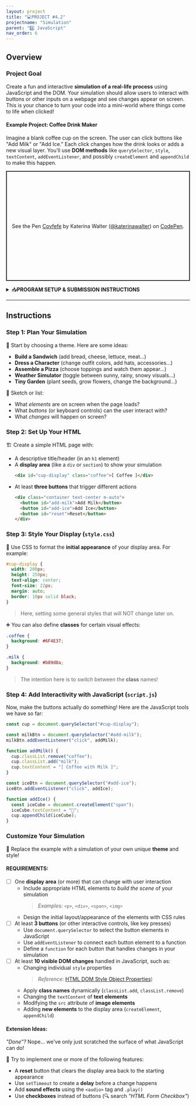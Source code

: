 ```yaml
---
layout: project
title: "💻PROJECT #4.2"
projectname: "Simulation"
parent: "4️⃣ JavaScript"
nav_order: 6
---
```



## Overview

### **Project Goal**
Create a fun and interactive **simulation of a real-life process** using JavaScript and the DOM. Your simulation should allow users to interact with buttons or other inputs on a webpage and see changes appear on screen. This is your chance to turn your code into a mini-world where things come to life when clicked!

#### **Example Project: Coffee Drink Maker**
Imagine a blank coffee cup on the screen. The user can click buttons like "Add Milk" or "Add Ice." Each click changes how the drink looks or adds a new visual layer. You’ll use **DOM methods** like `querySelector`, `style`, `textContent`, `addEventListener`, and possibly `createElement` and `appendChild` to make this happen.

<html>
<p class="codepen" data-height="300" data-theme-id="light" data-default-tab="result" data-slug-hash="vEEWVMO" data-pen-title="Covfefe" data-user="katerinawalter" style="height: 300px; box-sizing: border-box; display: flex; align-items: center; justify-content: center; border: 2px solid; margin: 1em 0; padding: 1em;">
  <span>See the Pen <a href="https://codepen.io/katerinawalter/pen/vEEWVMO">
  Covfefe</a> by Katerina Walter (<a href="https://codepen.io/katerinawalter">@katerinawalter</a>)
  on <a href="https://codepen.io">CodePen</a>.</span>
</p>
<script async src="https://public.codepenassets.com/embed/index.js"></script>
</html>

<html>
<details>
<summary>📥<strong>PROGRAM SETUP & SUBMISSION INSTRUCTIONS</strong></summary>
  
<div class="setup" markdown="block">

1. Go to the `CS1 Project 4.2` assignment on **Blackbaud** and follow the provided **GitHub Classroom** link.
  > 📁 Clicking the link generates a **private repository** for your project with the appropriate starter code. Note that **projects** are stored within the [BWL-CS Organization](https://github.com/BWL-CS), so you _cannot_ access it from the "Your Repositories" page!
2. Open the repository in a **Codespace** whenever you spend time working on the program, in class or at home. 
  > ⚠️ Always remember to `commit changes` after every coding session!
3. When your project is complete, **submit the link to your repository** in the `CS1 Project 4.2` assignment on Blackbaud.

</div>
 
</details>
</html>

--- 

## Instructions

### **Step 1: Plan Your Simulation**

🧠 Start by choosing a theme. Here are some ideas:
- **Build a Sandwich** (add bread, cheese, lettuce, meat…)
- **Dress a Character** (change outfit colors, add hats, accessories…)
- **Assemble a Pizza** (choose toppings and watch them appear…)
- **Weather Simulator** (toggle between sunny, rainy, snowy visuals…)
- **Tiny Garden** (plant seeds, grow flowers, change the background…)

📝 Sketch or list:
- What _elements_ are on screen when the page loads?
- What _buttons_ (or keyboard controls) can the user interact with?
- What _changes_ will happen on screen?

### **Step 2: Set Up Your HTML**

🏗️ Create a simple HTML page with:
- A descriptive title/header (in an `h1` element)
- A **display area** (like a `div` or `section`) to show your simulation
  ```html
  <div id="cup-display" class="coffee">[ Coffee ]</div>
  ```
- At least **three buttons** that trigger different actions
  ```html
  <div class="container text-center m-auto">
    <button id="add-milk">Add Milk</button>
    <button id="add-ice">Add Ice</button>
    <button id="reset">Reset</button>
  </div>
  ```

### **Step 3: Style Your Display (`style.css`)**

🎨 Use CSS to format the **initial appearance** of your display area. For example:

```css
#cup-display {
  width: 200px;
  height: 250px;
  text-align: center;
  font-size: 22px;
  margin: auto;
  border: 10px solid black;
}
```
> Here, setting some general styles that will NOT change later on. 

➕ You can also define **classes** for certain visual effects:
```css
.coffee {
  background: #6F4E37;
}

.milk {
  background: #b89d8a;
}
```
> The intention here is to _switch_ between the **class** names! 

### **Step 4: Add Interactivity with JavaScript (`script.js`)**

Now, make the buttons actually do something! Here are the JavaScript tools we have so far:

<!--
| Concept                | Example                              | What It Does                                      |
|------------------------|---------------------------------------|---------------------------------------------------|
| `.querySelector()`      | `const element = document.querySelector('#btn');`      | Function that _selects_ an **HTML element**                          |
| Event Listener         | `element.addEventListener('click', function);`       | Runs a **function** when something is clicked        |
| `.style.property`      | `element.style.color = 'red';`         | Changes a **CSS property** with JavaScript           |
| `.textContent`         | `element.textContent = 'Hello!';`      | Changes what **text** is displayed in an element     |

{:.highlight}
Refer to the notes page for detailed explanations: [📓 Notes 4.4: HTML DOM](https://coderina.dev/webdocs/docs/unit04/notes404.html)

-->

```js
const cup = document.querySelector("#cup-display");

const milkBtn = document.querySelector("#add-milk");
milkBtn.addEventListener("click", addMilk);

function addMilk() {
  cup.classList.remove("coffee");
  cup.classList.add("milk");
  cup.textContent = "[ Coffee with Milk ]";
}

const iceBtn = document.querySelector("#add-ice");
iceBtn.addEventListener("click", addIce);

function addIce() {
  const iceCube = document.createElement("span");
  iceCube.textContent = "🧊";
  cup.appendChild(iceCube);
}
```

### Customize Your Simulation

<div class="task" markdown="block">
  
🎯 Replace the example with a simulation of your own unique **theme** and style! 

#### REQUIREMENTS:
- [ ] One **display area** (or more) that can change with user interaction
  - Include appropriate HTML elements to _build the scene_ of your simulation
    > _Examples:_ `<p>`, `<div>`, `<span>`, `<img>`
  - Design the initial layout/appearance of the elements with CSS rules
- [ ] At least **3 buttons** (or other interactive controls, like key presses)
  - Use `document.querySelector` to select the button elements in JavaScript
  - Use `addEventListener` to connect each button element to a function
  - Define a `function` for each button that handles changes in your simulation
- [ ] At least **10 visible DOM changes** handled in JavaScript, such as:
  - Changing individual `style` properties
    > _Reference:_ [HTML DOM Style Object Properties](https://www.w3schools.com/jsref/dom_obj_style.asp))
  - Apply **class names** dynamically (`classList.add`, `classList.remove`)
  - Changing the `textContent` of **text elements**
  - Modifying the `src` attribute of **image elements**
  - Adding **new elements** to the display area (`createElement`, `appendChild`)

</div>

#### Extension Ideas:

_"Done"?_ Nope... we've only just scratched the surface of what JavaScript can do! 

🎯 Try to implement one or more of the following features:

- A **reset** button that clears the display area back to the starting appearance
- Use `setTimeout` to create a **delay** before a change happens
- Add **sound effects** using the `<audio>` tag and `.play()`
- Use **checkboxes** instead of buttons (🔍 search _"HTML Form Checkbox"_)

